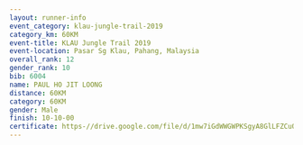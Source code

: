 ```yaml
---
layout: runner-info 
event_category: klau-jungle-trail-2019 
category_km: 60KM 
event-title: KLAU Jungle Trail 2019 
event-location: Pasar Sg Klau, Pahang, Malaysia 
overall_rank: 12
gender_rank: 10
bib: 6004
name: PAUL HO JIT LOONG
distance: 60KM
category: 60KM
gender: Male
finish: 10-10-00
certificate: https-//drive.google.com/file/d/1mw7iGdWWGWPKSgyA8GlLFZCuOJRHAB7D/view?usp=sharing
---
```


